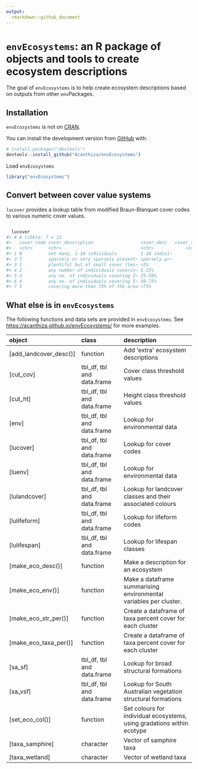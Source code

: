 ```yaml
---
output:
  rmarkdown::github_document
---
```


<!-- README.md is generated from README.Rmd. Please edit that file -->



# `envEcosystems`: an R package of objects and tools to create ecosystem descriptions

<!-- badges: start -->
<!-- badges: end -->

The goal of `envEcosystems` is to help create ecosystem descriptions based on outputs from other `env`Packages.

## Installation

`envEcosystems` is not on [CRAN](https://CRAN.R-project.org).

You can install the development version from [GitHub](https://github.com/) with:

``` r
# install.packages("devtools")
devtools::install_github("Acanthiza/envEcosystems")
```

Load `envEcosystems`


```r
library("envEcosystems")
```

## Convert between cover value systems

`lucover` provides a lookup table from modified Braun-Blanquet cover codes to various numeric cover values.


```r

  lucover
#> # A tibble: 7 x 12
#>   cover_code cover_description                  cover_desc   cover_seq cover_1 cover_2 cover_3 cover_4    pa cover_mid cover_max cover_min
#>   <chr>      <chr>                              <chr>            <int>   <int>   <dbl>   <dbl>   <dbl> <int>     <dbl>     <dbl>     <dbl>
#> 1 N          not many, 1-10 individuals         1-10 indivi~        13       1    0.02    0.01    0.01     1     0.01       0.01      0   
#> 2 T          sparsely or very sparsely present~ sparsely pr~        11       2    0.01    0.5     0.1      1     0.015      0.02      0.01
#> 3 1          plentiful but of small cover (les~ <5%                  9       3    0.03    1       1        1     0.025      0.05      0.02
#> 4 2          any number of individuals coverin~ 5-25%                7       4    0.05    2       2        1     0.15       0.25      0.05
#> 5 3          any no. of individuals covering 2~ 25-50%               5       5    0.25    3       3        1     0.375      0.5       0.25
#> 6 4          any no. of individuals covering 5~ 50-75%               3       6    0.5     4       4        1     0.625      0.75      0.5 
#> 7 5          covering more than 75% of the area >75%                 1       7    0.75    5       5        1     0.875      1         0.75
```

## What else is in `envEcosystems`

The following functions and data sets are provided in `envEcosystems`. See https://acanthiza.github.io/envEcosystems/ for more examples.


|object                 |class                      |description                                                            |
|:----------------------|:--------------------------|:----------------------------------------------------------------------|
|[add_landcover_desc()] |function                   |Add 'extra' ecosystem descriptions                                     |
|[cut_cov]              |tbl_df, tbl and data.frame |Cover class threshold values                                           |
|[cut_ht]               |tbl_df, tbl and data.frame |Height class threshold values                                          |
|[env]                  |tbl_df, tbl and data.frame |Lookup for environmental data                                          |
|[lucover]              |tbl_df, tbl and data.frame |Lookup for cover codes                                                 |
|[luenv]                |tbl_df, tbl and data.frame |Lookup for environmental data                                          |
|[lulandcover]          |tbl_df, tbl and data.frame |Lookup for landcover classes and their associated colours              |
|[lulifeform]           |tbl_df, tbl and data.frame |Lookup for lifeform codes                                              |
|[lulifespan]           |tbl_df, tbl and data.frame |Lookup for lifespan classes                                            |
|[make_eco_desc()]      |function                   |Make a description for an ecosystem                                    |
|[make_eco_env()]       |function                   |Make a dataframe summarising environmental variables per cluster.      |
|[make_eco_str_per()]   |function                   |Create a dataframe of taxa percent cover for each cluster              |
|[make_eco_taxa_per()]  |function                   |Create a dataframe of taxa percent cover for each cluster              |
|[sa_sf]                |tbl_df, tbl and data.frame |Lookup for broad structural formations                                 |
|[sa_vsf]               |tbl_df, tbl and data.frame |Lookup for South Australian vegetation structural formations           |
|[set_eco_col()]        |function                   |Set colours for individual ecosystems, using gradations within ecotype |
|[taxa_samphire]        |character                  |Vector of samphire taxa                                                |
|[taxa_wetland]         |character                  |Vector of wetland taxa                                                 |




